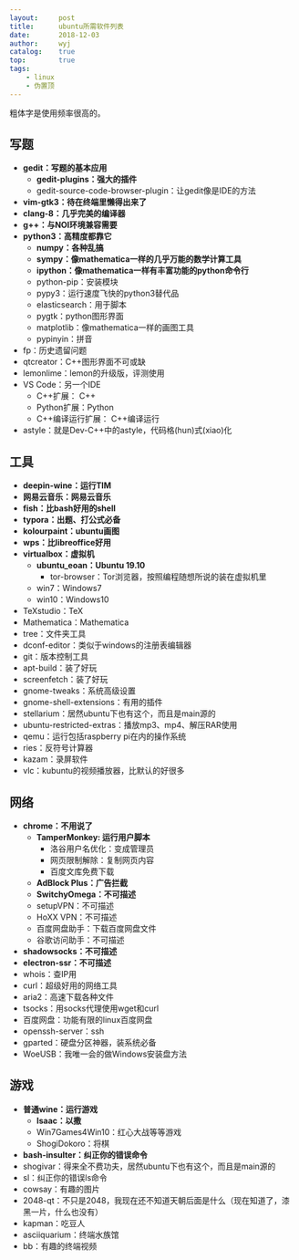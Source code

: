 ```yaml
---
layout:		post
title:		ubuntu所需软件列表
date:		2018-12-03
author:		wyj
catalog:	true
top:		true
tags:
    - linux
    - 伪置顶
---
```


粗体字是使用频率很高的。

写题
---
- **gedit：写题的基本应用**
	- **gedit-plugins：强大的插件**
    - gedit-source-code-browser-plugin：让gedit像是IDE的方法
- **vim-gtk3：待在终端里懒得出来了**
- **clang-8：几乎完美的编译器**
- **g++：与NOI环境兼容需要**
- **python3：高精度都靠它**
	- **numpy：各种乱搞**
    - **sympy：像mathematica一样的几乎万能的数学计算工具**
    - **ipython：像mathematica一样有丰富功能的python命令行**
    - python-pip：安装模块
    - pypy3：运行速度飞快的python3替代品
	- elasticsearch：用于脚本
    - pygtk：python图形界面
    - matplotlib：像mathematica一样的画图工具
    - pypinyin：拼音
- fp：历史遗留问题
- qtcreator：C++图形界面不可或缺
- lemonlime：lemon的升级版，评测使用
- VS Code：另一个IDE
	- C++扩展： C++
    - Python扩展：Python
    - C++编译运行扩展： C++编译运行
- astyle：就是Dev-C++中的astyle，代码格(hun)式(xiao)化

工具
---
- **deepin-wine：运行TIM**
- **网易云音乐：网易云音乐**
- **fish：比bash好用的shell**
- **typora：出题、打公式必备**
- **kolourpaint：ubuntu画图**
- **wps：比libreoffice好用**
- **virtualbox：虚拟机**
	- **ubuntu_eoan：Ubuntu 19.10**
		- tor-browser：Tor浏览器，按照编程随想所说的装在虚拟机里
	- win7：Windows7
    - win10：Windows10
- TeXstudio：TeX
- Mathematica：Mathematica
- tree：文件夹工具
- dconf-editor：类似于windows的注册表编辑器
- git：版本控制工具
- apt-build：装了好玩
- screenfetch：装了好玩
- gnome-tweaks：系统高级设置
- gnome-shell-extensions：有用的插件
- stellarium：居然ubuntu下也有这个，而且是main源的
- ubuntu-restricted-extras：播放mp3、mp4、解压RAR使用
- qemu：运行包括raspberry pi在内的操作系统
- ries：反符号计算器
- kazam：录屏软件
- vlc：kubuntu的视频播放器，比默认的好很多


网络
---
- **chrome：不用说了**
	- **TamperMonkey: 运行用户脚本**
    	- 洛谷用户名优化：变成管理员
        - 网页限制解除：复制网页内容
        - 百度文库免费下载
    - **AdBlock Plus：广告拦截**
    - **SwitchyOmega：不可描述**
	- setupVPN：不可描述
    - HoXX VPN：不可描述
    - 百度网盘助手：下载百度网盘文件
    - 谷歌访问助手：不可描述
- **shadowsocks：不可描述**
- **electron-ssr：不可描述**
- whois：查IP用
- curl：超级好用的网络工具
- aria2：高速下载各种文件
- tsocks：用socks代理使用wget和curl
- 百度网盘：功能有限的linux百度网盘
- openssh-server：ssh
- gparted：硬盘分区神器，装系统必备
- WoeUSB：我唯一会的做Windows安装盘方法

游戏
---
- **普通wine：运行游戏**
	- **Isaac：以撒**
	- Win7Games4Win10：红心大战等等游戏
    - ShogiDokoro：将棋
- **bash-insulter：纠正你的错误命令**
- shogivar：得来全不费功夫，居然ubuntu下也有这个，而且是main源的
- sl：纠正你的错误ls命令
- cowsay：有趣的图片
- 2048-qt：不只是2048，我现在还不知道天朝后面是什么（现在知道了，漆黑一片，什么也没有）
- kapman：吃豆人
- asciiquarium：终端水族馆
- bb：有趣的终端视频

